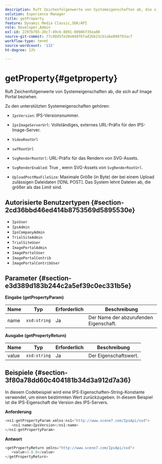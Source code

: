 ```yaml
---
description: Ruft Zeichenfolgenwerte von Systemeigenschaften ab, die sich auf Image Portal beziehen.
solution: Experience Manager
title: getProperty
feature: Dynamic Media Classic,SDK/API
role: Developer,Admin
exl-id: 2297b785-28c7-49c6-8891-00986f35ea88
source-git-commit: 77c88d5fe20e048f6fad2bb23cb1abe090793acf
workflow-type: tm+mt
source-wordcount: '132'
ht-degree: 12%

---
```


# getProperty{#getproperty}

Ruft Zeichenfolgenwerte von Systemeigenschaften ab, die sich auf Image Portal beziehen.

Zu den unterstützten Systemeigenschaften gehören:

* `IpsVersion`: IPS-Versionsnummer.
* `IpsImageServerUrl`: Vollständiges, externes URL-Präfix für den IPS-Image-Server.
* `VideoRootUrl`
* `swfRootUrl`
* `SvgRenderRootUrl`: URL-Präfix für das Rendern von SVG-Assets.
* `SvgRenderEnabled`: True , wenn SVG-Assets von `SvgRenderRootUrl`.

* `UploadPostMaxFileSize`: Maximale Größe (in Byte) der bei einem Upload zulässigen Dateidaten [!DNL POST]. Das System lehnt Dateien ab, die größer als das Limit sind.

## Autorisierte Benutzertypen {#section-2cd36bbd46ed414b8753569d5895530e}

* `IpsUser`
* `IpsAdmin`
* `IpsCompanyAdmin`
* `TrialSiteAdmin`
* `TrialSiteUser`
* `ImagePortalAdmin`
* `ImagePortalUser`
* `ImagePortalContrib`
* `ImagePortalContribUser`

## Parameter {#section-e3d389d183b244c2a5ef39c0ec331b5e}

**Eingabe (getPropertyParam)**

| Name | Typ | Erforderlich | Beschreibung |
|---|---|---|---|
| name | `xsd:string` | Ja | Der Name der abzurufenden Eigenschaft. |

**Ausgabe (getPropertyReturn)**

| Name | Typ | Erforderlich | Beschreibung |
|---|---|---|---|
| value | `xsd:string` | Ja | Der Eigenschaftswert. |

## Beispiele {#section-3f80a78dd60c404181b34d3a912d7a36}

In diesem Codebeispiel wird eine IPS-Eigenschaften-String-Konstante verwendet, um einen bestimmten Wert zurückzugeben. In diesem Beispiel ist die IPS-Eigenschaft die Version des IPS-Servers.

**Anforderung**

```java
<ns1:getPropertyParam xmlns:ns1="http://www.scene7.com/IpsApi/xsd">
   <ns1:name>IpsVersion</ns1:name>
</ns1:getPropertyParam>
```

**Antwort**

```java
<getPropertyReturn xmlns="http://www.scene7.com/IpsApi/xsd">
   <value>3.8.0</value>
</getPropertyReturn>
```
